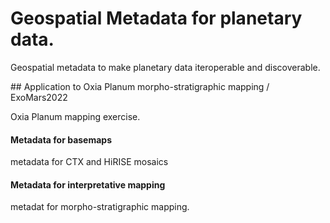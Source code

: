 # Geospatial Metadata for planetary data.  

Geospatial metadata to make planetary data iteroperable and discoverable.

## Application to Oxia Planum morpho-stratigraphic mapping / ExoMars2022

Oxia Planum mapping exercise.  

#### Metadata for basemaps

metadata for CTX and HiRISE mosaics

#### Metadata for interpretative mapping

metadat for morpho-stratigraphic mapping.

